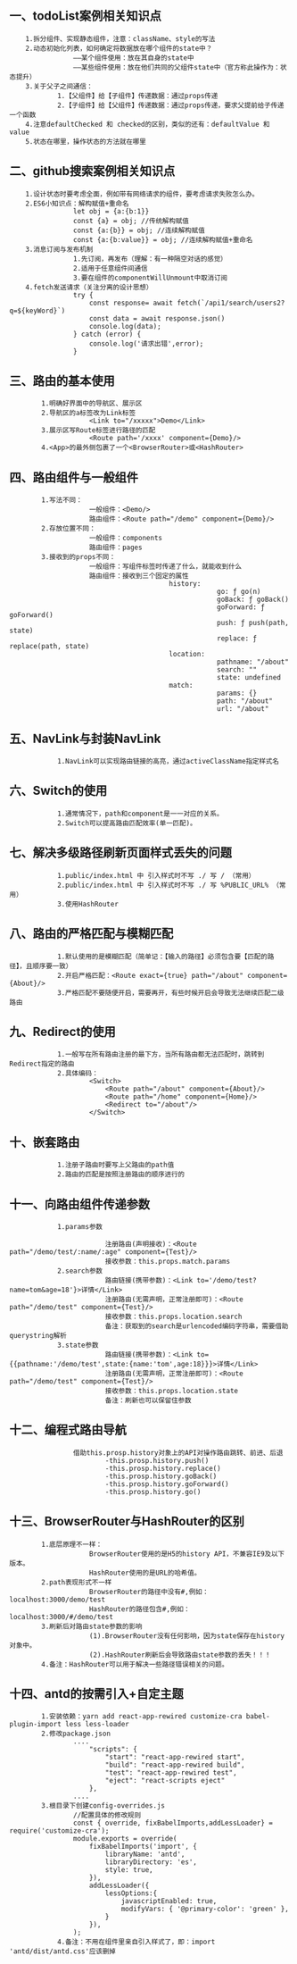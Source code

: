 ## 一、todoList案例相关知识点
		1.拆分组件、实现静态组件，注意：className、style的写法
		2.动态初始化列表，如何确定将数据放在哪个组件的state中？
					——某个组件使用：放在其自身的state中
					——某些组件使用：放在他们共同的父组件state中（官方称此操作为：状态提升）
		3.关于父子之间通信：
				1.【父组件】给【子组件】传递数据：通过props传递
				2.【子组件】给【父组件】传递数据：通过props传递，要求父提前给子传递一个函数
		4.注意defaultChecked 和 checked的区别，类似的还有：defaultValue 和 value
		5.状态在哪里，操作状态的方法就在哪里

## 二、github搜索案例相关知识点
		1.设计状态时要考虑全面，例如带有网络请求的组件，要考虑请求失败怎么办。
		2.ES6小知识点：解构赋值+重命名
					let obj = {a:{b:1}}
					const {a} = obj; //传统解构赋值
					const {a:{b}} = obj; //连续解构赋值
					const {a:{b:value}} = obj; //连续解构赋值+重命名
		3.消息订阅与发布机制
					1.先订阅，再发布（理解：有一种隔空对话的感觉）
					2.适用于任意组件间通信
					3.要在组件的componentWillUnmount中取消订阅
		4.fetch发送请求（关注分离的设计思想）
					try {
						const response= await fetch(`/api1/search/users2?q=${keyWord}`)
						const data = await response.json()
						console.log(data);
					} catch (error) {
						console.log('请求出错',error);
					}
				

## 三、路由的基本使用
			1.明确好界面中的导航区、展示区
			2.导航区的a标签改为Link标签
						<Link to="/xxxxx">Demo</Link>
			3.展示区写Route标签进行路径的匹配
						<Route path='/xxxx' component={Demo}/>
			4.<App>的最外侧包裹了一个<BrowserRouter>或<HashRouter>

## 四、路由组件与一般组件
			1.写法不同：
						一般组件：<Demo/>
						路由组件：<Route path="/demo" component={Demo}/>
			2.存放位置不同：
						一般组件：components
						路由组件：pages
			3.接收到的props不同：
						一般组件：写组件标签时传递了什么，就能收到什么
						路由组件：接收到三个固定的属性
											history:
														go: ƒ go(n)
														goBack: ƒ goBack()
														goForward: ƒ goForward()
														push: ƒ push(path, state)
														replace: ƒ replace(path, state)
											location:
														pathname: "/about"
														search: ""
														state: undefined
											match:
														params: {}
														path: "/about"
														url: "/about"

## 五、NavLink与封装NavLink
				1.NavLink可以实现路由链接的高亮，通过activeClassName指定样式名

## 六、Switch的使用
				1.通常情况下，path和component是一一对应的关系。
				2.Switch可以提高路由匹配效率(单一匹配)。

## 七、解决多级路径刷新页面样式丢失的问题
				1.public/index.html 中 引入样式时不写 ./ 写 / （常用）
				2.public/index.html 中 引入样式时不写 ./ 写 %PUBLIC_URL% （常用）
				3.使用HashRouter

## 八、路由的严格匹配与模糊匹配
				1.默认使用的是模糊匹配（简单记：【输入的路径】必须包含要【匹配的路径】，且顺序要一致）
				2.开启严格匹配：<Route exact={true} path="/about" component={About}/>
				3.严格匹配不要随便开启，需要再开，有些时候开启会导致无法继续匹配二级路由

## 九、Redirect的使用	
				1.一般写在所有路由注册的最下方，当所有路由都无法匹配时，跳转到Redirect指定的路由
				2.具体编码：
						<Switch>
							<Route path="/about" component={About}/>
							<Route path="/home" component={Home}/>
							<Redirect to="/about"/>
						</Switch>

## 十、嵌套路由
				1.注册子路由时要写上父路由的path值
				2.路由的匹配是按照注册路由的顺序进行的

## 十一、向路由组件传递参数
				1.params参数
								
							注册路由(声明接收)：<Route path="/demo/test/:name/:age" component={Test}/>
							接收参数：this.props.match.params
				2.search参数
							路由链接(携带参数)：<Link to='/demo/test?name=tom&age=18'}>详情</Link>
							注册路由(无需声明，正常注册即可)：<Route path="/demo/test" component={Test}/>
							接收参数：this.props.location.search
							备注：获取到的search是urlencoded编码字符串，需要借助querystring解析
				3.state参数
							路由链接(携带参数)：<Link to={{pathname:'/demo/test',state:{name:'tom',age:18}}}>详情</Link>
							注册路由(无需声明，正常注册即可)：<Route path="/demo/test" component={Test}/>
							接收参数：this.props.location.state
							备注：刷新也可以保留住参数
				


## 十二、编程式路由导航
					借助this.prosp.history对象上的API对操作路由跳转、前进、后退
							-this.prosp.history.push()
							-this.prosp.history.replace()
							-this.prosp.history.goBack()
							-this.prosp.history.goForward()
							-this.prosp.history.go()

## 十三、BrowserRouter与HashRouter的区别
			1.底层原理不一样：
						BrowserRouter使用的是H5的history API，不兼容IE9及以下版本。
						HashRouter使用的是URL的哈希值。
			2.path表现形式不一样
						BrowserRouter的路径中没有#,例如：localhost:3000/demo/test
						HashRouter的路径包含#,例如：localhost:3000/#/demo/test
			3.刷新后对路由state参数的影响
						(1).BrowserRouter没有任何影响，因为state保存在history对象中。
						(2).HashRouter刷新后会导致路由state参数的丢失！！！
			4.备注：HashRouter可以用于解决一些路径错误相关的问题。

## 十四、antd的按需引入+自定主题
			1.安装依赖：yarn add react-app-rewired customize-cra babel-plugin-import less less-loader
			2.修改package.json
					....
						"scripts": {
							"start": "react-app-rewired start",
							"build": "react-app-rewired build",
							"test": "react-app-rewired test",
							"eject": "react-scripts eject"
						},
					....
			3.根目录下创建config-overrides.js
					//配置具体的修改规则
					const { override, fixBabelImports,addLessLoader} = require('customize-cra');
					module.exports = override(
						fixBabelImports('import', {
							libraryName: 'antd',
							libraryDirectory: 'es',
							style: true,
						}),
						addLessLoader({
							lessOptions:{
								javascriptEnabled: true,
								modifyVars: { '@primary-color': 'green' },
							}
						}),
					);
				4.备注：不用在组件里亲自引入样式了，即：import 'antd/dist/antd.css'应该删掉